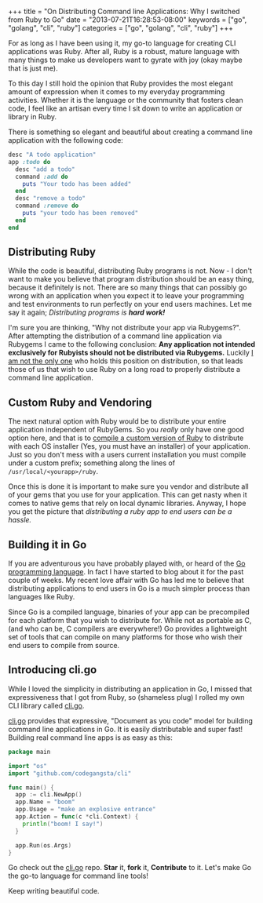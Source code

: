 +++
title = "On Distributing Command line Applications: Why I switched from Ruby to Go"
date = "2013-07-21T16:28:53-08:00"
keywords = ["go", "golang", "cli", "ruby"]
categories = ["go", "golang", "cli", "ruby"]
+++

For as long as I have been using it, my go-to language for creating CLI applications was Ruby. After all, Ruby is a robust, mature language with many things to make us developers want to gyrate with joy (okay maybe that is just me). 

To this day I still hold the opinion that Ruby provides the most elegant amount of expression when it comes to my everyday programming activities. Whether it is the language or the community that fosters clean code, I feel like an artisan every time I sit down to write an application or library in Ruby.

There is something so elegant and beautiful about creating a command line application with the following code:

``` ruby
desc "A todo application"
app :todo do
  desc "add a todo"
  command :add do
    puts "Your todo has been added"
  end
  desc "remove a todo"
  command :remove do
    puts "your todo has been removed"
  end
end
```

## Distributing Ruby
While the code is beautiful, distributing Ruby programs is not. Now - I don't want to make you believe that program distribution should be an easy thing, because it definitely is not. There are so many things that can possibly go wrong with an application when you expect it to leave your programming and test environments to run perfectly on your end users machines. Let me say it again; *Distributing programs is **hard work!***

I'm sure you are thinking, "Why not distribute your app via Rubygems?". After attempting the distribution of a command line application via Rubygems I came to the following conclusion: **Any application not intended exclusively for Rubyists should not be distributed via Rubygems.** Luckily [I am not the only one](http://mitchellh.com/abandoning-rubygems) who holds this position on distribution, so that leads those of us that wish to use Ruby on a long road to properly distribute a command line application.

## Custom Ruby and Vendoring
The next natural option with Ruby would be to distribute your entire application independent of RubyGems. So you *really* only have one good option here, and that is to [compile a custom version of Ruby](http://yehudakatz.com/2012/06/05/tokaido-status-update-implementation-details/) to distribute with each OS installer (Yes, you must have an installer) of your application. Just so you don't mess with a users current installation you must compile under a custom prefix; something along the lines of `/usr/local/<yourapp>/ruby`. 

Once this is done it is important to make sure you vendor and distribute all of your gems that you use for your application. This can get nasty when it comes to native gems that rely on local dynamic libraries. Anyway, I hope you get the picture that *distributing a ruby app to end users can be a hassle.*

## Building it in Go
If you are adventurous you have probably played with, or heard of the [Go programming language](http://golang.org/). In fact I have started to blog about it for the past couple of weeks. My recent love affair with Go has led me to believe that distributing applications to end users in Go is a much simpler process than languages like Ruby.

Since Go is a compiled language, binaries of your app can be precompiled for each platform that you wish to distribute for. While not as portable as C, (and who can be, C compilers are everywhere!) Go provides a lightweight set of tools that can compile on many platforms for those who wish their end users to compile from source.

## Introducing cli.go
While I loved the simplicity in distributing an application in Go, I missed that expressiveness that I got from Ruby, so (shameless plug) I rolled my own CLI library called [cli.go](https://github.com/codegangsta/cli).  

[cli.go](https://github.com/codegangsta/cli) provides that expressive, "Document as you code" model for building command line applications in Go. It is easily distributable and super fast! Building real command line apps is as easy as this:

``` go
package main

import "os"
import "github.com/codegangsta/cli"

func main() {
  app := cli.NewApp()
  app.Name = "boom"
  app.Usage = "make an explosive entrance"
  app.Action = func(c *cli.Context) {
    println("boom! I say!")
  }

  app.Run(os.Args)
}
```

Go check out the [cli.go](https://github.com/codegangsta/cli) repo. **Star** it, **fork** it, **Contribute** to it. Let's make Go the go-to language for command line tools!

Keep writing beautiful code.
